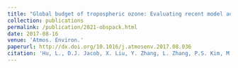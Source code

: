 ```yaml
---
title: "Global budget of tropospheric ozone: Evaluating recent model advances with satellite (OMI), aircraft (IAGOS), and ozonesonde observations"
collection: publications
permalink: /publication/2021-obspack.html
date: 2017-08-16
venue: 'Atmos. Environ.'
paperurl: http://dx.doi.org/10.1016/j.atmosenv.2017.08.036
citation: 'Hu, L., D.J. Jacob, X. Liu, Y. Zhang, L. Zhang, P.S. Kim, M.P. Sulprizio, and <strong>R.M. Yantosca</strong>, <i>Atmos. Environ.</i>, 167, 323-334, 2017.'
---
```

